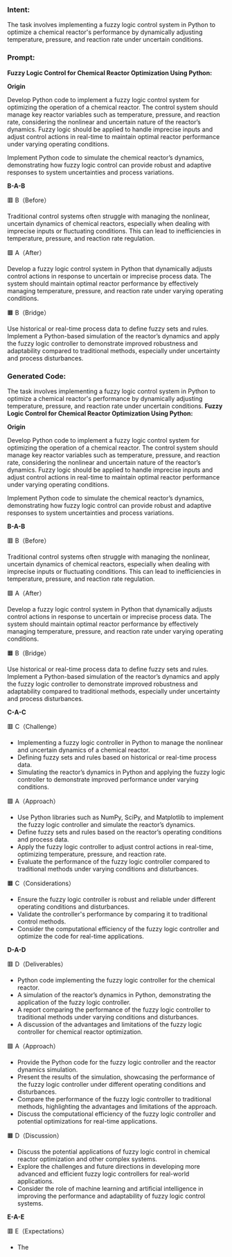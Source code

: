 ### Intent:
The task involves implementing a fuzzy logic control system in Python to optimize a chemical reactor's performance by dynamically adjusting temperature, pressure, and reaction rate under uncertain conditions.

### Prompt:
**Fuzzy Logic Control for Chemical Reactor Optimization Using Python:**

**Origin**

Develop Python code to implement a fuzzy logic control system for optimizing the operation of a chemical reactor. The control system should manage key reactor variables such as temperature, pressure, and reaction rate, considering the nonlinear and uncertain nature of the reactor’s dynamics. Fuzzy logic should be applied to handle imprecise inputs and adjust control actions in real-time to maintain optimal reactor performance under varying operating conditions.

Implement Python code to simulate the chemical reactor’s dynamics, demonstrating how fuzzy logic control can provide robust and adaptive responses to system uncertainties and process variations.

**B-A-B**

🟥 B（Before）

Traditional control systems often struggle with managing the nonlinear, uncertain dynamics of chemical reactors, especially when dealing with imprecise inputs or fluctuating conditions. This can lead to inefficiencies in temperature, pressure, and reaction rate regulation.

🟩 A（After）

Develop a fuzzy logic control system in Python that dynamically adjusts control actions in response to uncertain or imprecise process data. The system should maintain optimal reactor performance by effectively managing temperature, pressure, and reaction rate under varying operating conditions.

🟧 B（Bridge）

Use historical or real-time process data to define fuzzy sets and rules. Implement a Python-based simulation of the reactor’s dynamics and apply the fuzzy logic controller to demonstrate improved robustness and adaptability compared to traditional methods, especially under uncertainty and process disturbances.

### Generated Code:
The task involves implementing a fuzzy logic control system in Python to optimize a chemical reactor's performance by dynamically adjusting temperature, pressure, and reaction rate under uncertain conditions.
**Fuzzy Logic Control for Chemical Reactor Optimization Using Python:**

**Origin**

Develop Python code to implement a fuzzy logic control system for optimizing the operation of a chemical reactor. The control system should manage key reactor variables such as temperature, pressure, and reaction rate, considering the nonlinear and uncertain nature of the reactor’s dynamics. Fuzzy logic should be applied to handle imprecise inputs and adjust control actions in real-time to maintain optimal reactor performance under varying operating conditions.

Implement Python code to simulate the chemical reactor’s dynamics, demonstrating how fuzzy logic control can provide robust and adaptive responses to system uncertainties and process variations.

**B-A-B**

🟥 B（Before）

Traditional control systems often struggle with managing the nonlinear, uncertain dynamics of chemical reactors, especially when dealing with imprecise inputs or fluctuating conditions. This can lead to inefficiencies in temperature, pressure, and reaction rate regulation.

🟩 A（After）

Develop a fuzzy logic control system in Python that dynamically adjusts control actions in response to uncertain or imprecise process data. The system should maintain optimal reactor performance by effectively managing temperature, pressure, and reaction rate under varying operating conditions.

🟧 B（Bridge）

Use historical or real-time process data to define fuzzy sets and rules. Implement a Python-based simulation of the reactor’s dynamics and apply the fuzzy logic controller to demonstrate improved robustness and adaptability compared to traditional methods, especially under uncertainty and process disturbances. 

**C-A-C**

🟥 C（Challenge）

- Implementing a fuzzy logic controller in Python to manage the nonlinear and uncertain dynamics of a chemical reactor.
- Defining fuzzy sets and rules based on historical or real-time process data.
- Simulating the reactor’s dynamics in Python and applying the fuzzy logic controller to demonstrate improved performance under varying conditions.

🟩 A（Approach）

- Use Python libraries such as NumPy, SciPy, and Matplotlib to implement the fuzzy logic controller and simulate the reactor’s dynamics.
- Define fuzzy sets and rules based on the reactor’s operating conditions and process data.
- Apply the fuzzy logic controller to adjust control actions in real-time, optimizing temperature, pressure, and reaction rate.
- Evaluate the performance of the fuzzy logic controller compared to traditional methods under varying conditions and disturbances.

🟧 C（Considerations）

- Ensure the fuzzy logic controller is robust and reliable under different operating conditions and disturbances.
- Validate the controller's performance by comparing it to traditional control methods.
- Consider the computational efficiency of the fuzzy logic controller and optimize the code for real-time applications.

**D-A-D**

🟥 D（Deliverables）

- Python code implementing the fuzzy logic controller for the chemical reactor.
- A simulation of the reactor’s dynamics in Python, demonstrating the application of the fuzzy logic controller.
- A report comparing the performance of the fuzzy logic controller to traditional methods under varying conditions and disturbances.
- A discussion of the advantages and limitations of the fuzzy logic controller for chemical reactor optimization.

🟩 A（Approach）

- Provide the Python code for the fuzzy logic controller and the reactor dynamics simulation.
- Present the results of the simulation, showcasing the performance of the fuzzy logic controller under different operating conditions and disturbances.
- Compare the performance of the fuzzy logic controller to traditional methods, highlighting the advantages and limitations of the approach.
- Discuss the computational efficiency of the fuzzy logic controller and potential optimizations for real-time applications.

🟧 D（Discussion）

- Discuss the potential applications of fuzzy logic control in chemical reactor optimization and other complex systems.
- Explore the challenges and future directions in developing more advanced and efficient fuzzy logic controllers for real-world applications.
- Consider the role of machine learning and artificial intelligence in improving the performance and adaptability of fuzzy logic control systems.

**E-A-E**

🟥 E（Expectations）

- The
